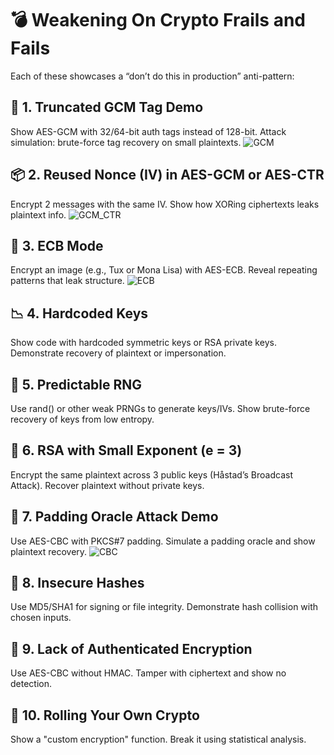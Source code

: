 # 💣 Weakening On Crypto Frails and Fails 

Each of these showcases a “don’t do this in production” anti-pattern:

## 🔐 1. Truncated GCM Tag Demo

Show AES-GCM with 32/64-bit auth tags instead of 128-bit.
Attack simulation: brute-force tag recovery on small plaintexts.
![GCM](GCM)

## 📦 2. Reused Nonce (IV) in AES-GCM or AES-CTR

Encrypt 2 messages with the same IV.
Show how XORing ciphertexts leaks plaintext info.
![GCM_CTR](GCM_CTR)

## 🔁 3. ECB Mode

Encrypt an image (e.g., Tux or Mona Lisa) with AES-ECB.
Reveal repeating patterns that leak structure.
![ECB](ECB)

## 📉 4. Hardcoded Keys

Show code with hardcoded symmetric keys or RSA private keys.
Demonstrate recovery of plaintext or impersonation.

## 📅 5. Predictable RNG

Use rand() or other weak PRNGs to generate keys/IVs.
Show brute-force recovery of keys from low entropy.

## 🧱 6. RSA with Small Exponent (e = 3)

Encrypt the same plaintext across 3 public keys (Håstad’s Broadcast Attack).
Recover plaintext without private keys.

## 🧮 7. Padding Oracle Attack Demo

Use AES-CBC with PKCS#7 padding.
Simulate a padding oracle and show plaintext recovery.
![CBC](CBC)

## 💬 8. Insecure Hashes

Use MD5/SHA1 for signing or file integrity.
Demonstrate hash collision with chosen inputs.

## 🛑 9. Lack of Authenticated Encryption

Use AES-CBC without HMAC.
Tamper with ciphertext and show no detection.

## 🔄 10. Rolling Your Own Crypto

Show a "custom encryption" function.
Break it using statistical analysis.

